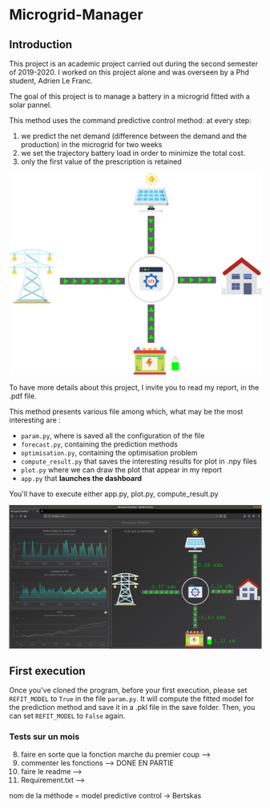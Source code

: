 # Microgrid-Manager

## Introduction

This project is an academic project carried out during the second semester of 2019-2020.
I worked on this project alone and was overseen by a Phd student, Adrien Le Franc.

The goal of this project is to manage a battery in a microgrid fitted with a solar pannel.

This method uses the command predictive control method: at every step:
  1. we predict the net demand (difference between the demand and the production) in the microgrid for two weeks
  2. we set the trajectory battery load in order to minimize the total cost.
  3. only the first value of the prescription is retained

![alt text](shema.png)

To have more details about this project, I invite you to read my report, in the .pdf file.

This method presents various file among which, what may be the most interesting are :
  - `param.py`, where is saved all the configuration of the file
  - `forecast.py`, containing the prediction methods
  - `optimisation.py`, containing the optimisation problem
  - `compute_result.py` that saves the interesting results for plot in .npy files
  - `plot.py` where we can draw the plot that appear in my report
  - `app.py` that **launches the dashboard**

You'll have to execute either app.py, plot.py, compute_result.py


![alt text](dashboard.png)

## First execution

Once you've cloned the program, before your first execution, please set `REFIT_MODEL` to `True` in the file `param.py`. It will compute the fitted model for the prediction method and save it in a .pkl file in the save folder. Then, you can set `REFIT_MODEL` to `False` again.

### Tests sur un mois

8) faire en sorte que la fonction marche du premier coup
  -->
10) commenter les fonctions
  --> DONE EN PARTIE
11) faire le readme
  -->
15) Requirement.txt
  -->

nom de la méthode = model predictive control -> Bertskas
